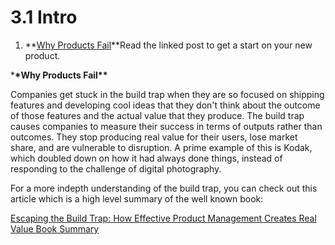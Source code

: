 # 3.1 Intro

1. **[Why Products Fail](https://community.ubcpm.club/resources/post/why-products-fail-FJvxQP2cYGMxO6W)**Read the linked post to get a start on your new product.

\***\*Why Products Fail\*\***

Companies get stuck in the build trap when they are so focused on shipping features and developing cool ideas that they don't think about the outcome of those features and the actual value that they produce. The build trap causes companies to measure their success in terms of outputs rather than outcomes. They stop producing real value for their users, lose market share, and are vulnerable to disruption. A prime example of this is Kodak, which doubled down on how it had always done things, instead of responding to the challenge of digital photography.

For a more indepth understanding of the build trap, you can check out this article which is a high level summary of the well known book:

[Escaping the Build Trap: How Effective Product Management Creates Real Value Book Summary](https://youexec.com/book-summaries/escaping-the-build-trap)
